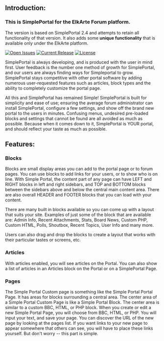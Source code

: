 ## Introduction:

### This is SimplePortal for the ElkArte Forum platform.

The version is based on SimplePortal 2.4 and attempts to retain all functionality of that version.  It also adds some **unique functionality** that is available only under the ElkArte platform.

[![Open Issues](http://img.shields.io/github/issues/SimplePortal/SimplePortal_ElkArte.svg?style=flat)](https://github.com/SimplePortal/SimplePortal_ElkArte/issues)
[![Current Release](https://img.shields.io/github/release/SimplePortal/SimplePortal_ElkArte.svg?style=flat)](https://github.com/SimplePortal/SimplePortal_ElkArte/releases)
[![License](http://img.shields.io/badge/License-BSD-green.svg?style=flat)](http://opensource.org/licenses/BSD-3-Clause)

SimplePortal is always developing, and is produced with the user in mind first. User feedback is the number one method of growth for SimplePortal, and our users are always finding ways for Simpleportal to grow. SimplePortal stays competitive with other portal software by adding numerous user-requested features such as articles, block types and the ability to completely customize the portal page.

All this and SimplePortal has remained Simple! SimplePortal is built for simplicity and ease of use; ensuring the average forum administrator can install SimplePortal, configure a few settings, and show off the brand new portal to the users in minutes. Confusing menus, undesired pre-loaded blocks and settings that cannot be found are all avoided as much as possible. Because when it comes down to it, SimplePortal is YOUR portal, and should reflect your taste as much as possible.

## Features:
### Blocks
Blocks are small display areas you can add to the portal page or to forum pages. You can use blocks to add links for your users, or to show who is on line. With Simple Portal, the content part of any page can have LEFT and RIGHT blocks in left and right sidebars, and TOP and BOTTOM blocks between the sidebars above and below the central main content area.  There are also overall HEADER and FOOTER blocks that you can load with your content.

There are many built in blocks available so you can come up with a layout that suits your site.  Examples of just some of the block that are available are:
Admin Info, Recent Attachments, Stats, Board News, Custom PHP, Custom HTML, Polls, Shoutbox, Recent Topics, User Info and many more.

Users can also drag and drop the blocks to create a layout that works with their particular tastes or screens, etc.

### Articles
With articles enabled, you will see articles on the Portal. You can also show a list of articles in an Articles block on the Portal or on a SimplePortal Page.

### Pages
The Simple Portal Custom page is something like the Simple Portal Portal Page. It has areas for blocks surrounding a central area.  The center area of a Simple Portal Custom Page is like a Simple Portal Block. The center area is similar to a custom BBC, HTML, or PHP block.
When you create or edit a new Simple Portal Page, you will choose from BBC, HTML, or PHP. You will input your text, and save your page. You can discover the URL of the new page by looking at the pages list.
If you want links to your new page to appear somewhere that others can see, you will have to place these links yourself.  But don't worry -- this part is simple.